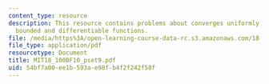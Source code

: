 ```yaml
---
content_type: resource
description: This resource contains problems about converges uniformly, uniformly
  bounded and differentiable functions.
file: /media/https%3A/open-learning-course-data-rc.s3.amazonaws.com/18-100b-analysis-i-fall-2010/54bf7a00ee1b593ae98fb4f2f242f58f_MIT18_100BF10_pset9.pdf
file_type: application/pdf
resourcetype: Document
title: MIT18_100BF10_pset9.pdf
uid: 54bf7a00-ee1b-593a-e98f-b4f2f242f58f
---
```

